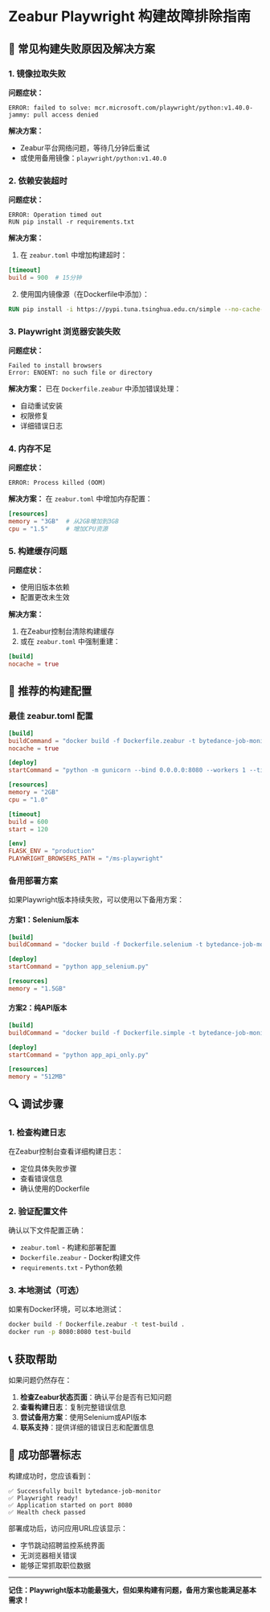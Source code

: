 # Zeabur Playwright 构建故障排除指南

## 🚨 常见构建失败原因及解决方案

### 1. 镜像拉取失败

**问题症状：**
```
ERROR: failed to solve: mcr.microsoft.com/playwright/python:v1.40.0-jammy: pull access denied
```

**解决方案：**
- Zeabur平台网络问题，等待几分钟后重试
- 或使用备用镜像：`playwright/python:v1.40.0`

### 2. 依赖安装超时

**问题症状：**
```
ERROR: Operation timed out
RUN pip install -r requirements.txt
```

**解决方案：**
1. 在 `zeabur.toml` 中增加构建超时：
```toml
[timeout]
build = 900  # 15分钟
```

2. 使用国内镜像源（在Dockerfile中添加）：
```dockerfile
RUN pip install -i https://pypi.tuna.tsinghua.edu.cn/simple --no-cache-dir -r requirements.txt
```

### 3. Playwright 浏览器安装失败

**问题症状：**
```
Failed to install browsers
Error: ENOENT: no such file or directory
```

**解决方案：**
已在 `Dockerfile.zeabur` 中添加错误处理：
- 自动重试安装
- 权限修复
- 详细错误日志

### 4. 内存不足

**问题症状：**
```
ERROR: Process killed (OOM)
```

**解决方案：**
在 `zeabur.toml` 中增加内存配置：
```toml
[resources]
memory = "3GB"  # 从2GB增加到3GB
cpu = "1.5"     # 增加CPU资源
```

### 5. 构建缓存问题

**问题症状：**
- 使用旧版本依赖
- 配置更改未生效

**解决方案：**
1. 在Zeabur控制台清除构建缓存
2. 或在 `zeabur.toml` 中强制重建：
```toml
[build]
nocache = true
```

## 🔧 推荐的构建配置

### 最佳 zeabur.toml 配置

```toml
[build]
buildCommand = "docker build -f Dockerfile.zeabur -t bytedance-job-monitor ."
nocache = true

[deploy]
startCommand = "python -m gunicorn --bind 0.0.0.0:8080 --workers 1 --timeout 120 app:app"

[resources]
memory = "2GB"
cpu = "1.0"

[timeout]
build = 600
start = 120

[env]
FLASK_ENV = "production"
PLAYWRIGHT_BROWSERS_PATH = "/ms-playwright"
```

### 备用部署方案

如果Playwright版本持续失败，可以使用以下备用方案：

#### 方案1：Selenium版本
```toml
[build]
buildCommand = "docker build -f Dockerfile.selenium -t bytedance-job-monitor ."

[deploy]
startCommand = "python app_selenium.py"

[resources]
memory = "1.5GB"
```

#### 方案2：纯API版本
```toml
[build]
buildCommand = "docker build -f Dockerfile.simple -t bytedance-job-monitor ."

[deploy]
startCommand = "python app_api_only.py"

[resources]
memory = "512MB"
```

## 🔍 调试步骤

### 1. 检查构建日志
在Zeabur控制台查看详细构建日志：
- 定位具体失败步骤
- 查看错误信息
- 确认使用的Dockerfile

### 2. 验证配置文件
确认以下文件配置正确：
- `zeabur.toml` - 构建和部署配置
- `Dockerfile.zeabur` - Docker构建文件
- `requirements.txt` - Python依赖

### 3. 本地测试（可选）
如果有Docker环境，可以本地测试：
```bash
docker build -f Dockerfile.zeabur -t test-build .
docker run -p 8080:8080 test-build
```

## 📞 获取帮助

如果问题仍然存在：

1. **检查Zeabur状态页面**：确认平台是否有已知问题
2. **查看构建日志**：复制完整错误信息
3. **尝试备用方案**：使用Selenium或API版本
4. **联系支持**：提供详细的错误日志和配置信息

## 🎯 成功部署标志

构建成功时，您应该看到：

```
✅ Successfully built bytedance-job-monitor
✅ Playwright ready!
✅ Application started on port 8080
✅ Health check passed
```

部署成功后，访问应用URL应该显示：
- 字节跳动招聘监控系统界面
- 无浏览器相关错误
- 能够正常抓取职位数据

---

**记住：Playwright版本功能最强大，但如果构建有问题，备用方案也能满足基本需求！**